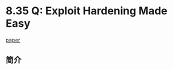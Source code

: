 # 8.35 Q: Exploit Hardening Made Easy


[paper](http://static.usenix.org/legacy/events/sec11/tech/full_papers/Schwartz.pdf)

## 简介
